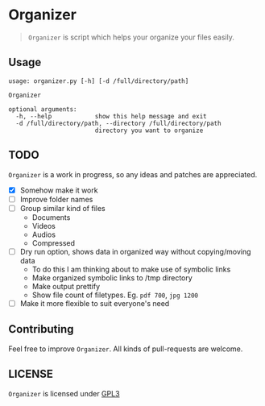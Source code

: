 # Organizer

> `Organizer` is script which helps your organize your files easily.

Usage
-----

```
usage: organizer.py [-h] [-d /full/directory/path]

Organizer

optional arguments:
  -h, --help            show this help message and exit
  -d /full/directory/path, --directory /full/directory/path
                        directory you want to organize
```

TODO
----

`Organizer` is a work in progress, so any ideas and patches are appreciated.

* [x] Somehow make it work
* [ ] Improve folder names
* [ ] Group similar kind of files
    * Documents
    * Videos
    * Audios
    * Compressed
* [ ] Dry run option, shows data in organized way without copying/moving data
    * To do this I am thinking about to make use of symbolic links 
    * Make organized symbolic links to /tmp directory  
    * Make output prettify
    * Show file count of filetypes. Eg. `pdf 700`, `jpg 1200`
* [ ] Make it more flexible to suit everyone's need

Contributing
------------

Feel free to improve `Organizer`. All kinds of pull-requests are welcome.

LICENSE
------

`Organizer` is licensed under 
[GPL3](https://github.com/nagracks/organizer/blob/master/LICENSE)
